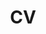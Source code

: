 ---
layout: default
permalink: /assets/pdf/thesis.pdf
title: CV
nav: true
nav_order: 4
redirect: true
redirect_to: /assets/pdf/thesis.pdf
---